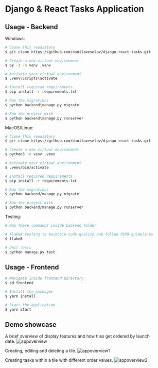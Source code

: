 # Django & React Tasks Application

## Usage - Backend

Windows:

```bash
# Clone this repository
$ git clone https://github.com/danilaveselov/django-react-tasks.git

# Create a new virtual environment
$ py -3 -m venv .venv

# Activate your virtual environment
$ .venv\Scripts\activate

# Install required requirements
$ pip install -r requirements.txt

# Run the migrations
$ python backend\manage.py migrate

# Run the project with
$ python backend\manage.py runserver
```

MacOS/Linux:

```bash
# Clone this repository
$ git clone https://github.com/danilaveselov/django-react-tasks.git

# Create a new virtual environment
$ python3 -m venv .venv

# Activate your virtual environment
$ .venv/bin/activate

# Install required requirements
$ pip install -r requirements.txt

# Run the migrations
$ python backend/manage.py migrate

# Run the project with
$ python backend/manage.py runserver
```

Testing:

```bash
# Run these commands inside backend folder

# flake8 testing to maintain code quality and follow PEP8 guidelines 
$ flake8

# Unit tests
$ python manage.py test
```

## Usage - Frontend


```bash
# Navigate inside frontend directory
$ cd frontend

# Install the packages
$ yarn install

# Start the application
$ yarn start
```
## Demo showcase
A brief overview of display features and how tiles get ordered by launch date.
![appoverview](https://github.com/danilaveselov/django-react-tasks/assets/86387035/489b1092-d37e-4378-9ae5-27ed293f63f8)

Creating, editing and deleting a tile.
![appoverview1](https://github.com/danilaveselov/django-react-tasks/assets/86387035/60c3ea3a-f84d-4089-9de8-930e5557b6da)

Creating tasks within a tile with different order values.
![appoverview2](https://github.com/danilaveselov/django-react-tasks/assets/86387035/582b114b-f223-4479-8e67-3f11564cc79d)
